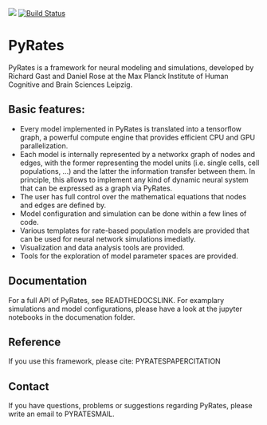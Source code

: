 [![](https://img.shields.io/github/license/pyrates-neuroscience/PyRates.svg)](https://github.com/pyrates-neuroscience/PyRates) 
[![Build Status](https://travis-ci.com/pyrates-neuroscience/PyRates.svg?branch=master)](https://travis-ci.com/pyrates-neuroscience/PyRates)

# PyRates
PyRates is a framework for neural modeling and simulations, developed by Richard Gast and Daniel Rose at the Max Planck Institute of Human Cognitive and Brain Sciences Leipzig. 

Basic features:
---------------
- Every model implemented in PyRates is translated into a tensorflow graph, a powerful compute engine that provides efficient CPU and GPU parallelization. 
- Each model is internally represented by a networkx graph of nodes and edges, with the former representing the model units (i.e. single cells, cell populations, ...) and the latter the information transfer between them. In principle, this allows to implement any kind of dynamic neural system that can be expressed as a graph via PyRates.
- The user has full control over the mathematical equations that nodes and edges are defined by. 
- Model configuration and simulation can be done within a few lines of code.  
- Various templates for rate-based population models are provided that can be used for neural network simulations imediatly.
- Visualization and data analysis tools are provided.
- Tools for the exploration of model parameter spaces are provided.

Documentation
-------------
For a full API of PyRates, see READTHEDOCSLINK.
For examplary simulations and model configurations, please have a look at the jupyter notebooks in the documenation folder.

Reference
---------

If you use this framework, please cite:
PYRATESPAPERCITATION

Contact
-------

If you have questions, problems or suggestions regarding PyRates, please write an email to PYRATESMAIL.
